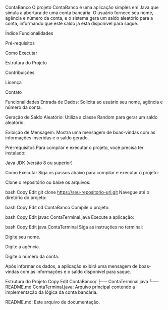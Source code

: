 ContaBanco
O projeto ContaBanco é uma aplicação simples em Java que simula a abertura de uma conta bancária. O usuário fornece seu nome, agência e número da conta, e o sistema gera um saldo aleatório para a conta, informando que este saldo já está disponível para saque.

Índice
Funcionalidades

Pré-requisitos

Como Executar

Estrutura do Projeto

Contribuições

Licença

Contato

Funcionalidades
Entrada de Dados: Solicita ao usuário seu nome, agência e número da conta.

Geração de Saldo Aleatório: Utiliza a classe Random para gerar um saldo aleatório.

Exibição de Mensagem: Mostra uma mensagem de boas-vindas com as informações inseridas e o saldo gerado.

Pré-requisitos
Para compilar e executar o projeto, você precisa ter instalado:

Java JDK (versão 8 ou superior)

Como Executar
Siga os passos abaixo para compilar e executar o projeto:

Clone o repositório ou baixe os arquivos:

bash
Copy
Edit
git clone https://seu-repositorio-url.git
Navegue até o diretório do projeto:

bash
Copy
Edit
cd ContaBanco
Compile o projeto:

bash
Copy
Edit
javac ContaTerminal.java
Execute a aplicação:

bash
Copy
Edit
java ContaTerminal
Siga as instruções no terminal:

Digite seu nome.

Digite a agência.

Digite o número da conta.

Após informar os dados, a aplicação exibirá uma mensagem de boas-vindas com as informações e o saldo disponível para saque.

Estrutura do Projeto
Copy
Edit
ContaBanco/
├── ContaTerminal.java
└── README.md
ContaTerminal.java: Arquivo principal contendo a implementação da lógica da conta bancária.

README.md: Este arquivo de documentação.

